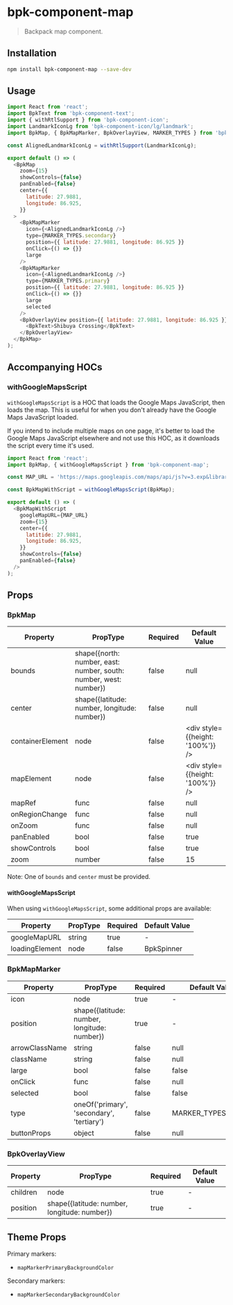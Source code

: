 # bpk-component-map

> Backpack map component.

## Installation

```sh
npm install bpk-component-map --save-dev
```

## Usage

```js
import React from 'react';
import BpkText from 'bpk-component-text';
import { withRtlSupport } from 'bpk-component-icon';
import LandmarkIconLg from 'bpk-component-icon/lg/landmark';
import BpkMap, { BpkMapMarker, BpkOverlayView, MARKER_TYPES } from 'bpk-component-map';

const AlignedLandmarkIconLg = withRtlSupport(LandmarkIconLg);

export default () => (
  <BpkMap
    zoom={15}
    showControls={false}
    panEnabled={false}
    center={{
      latitude: 27.9881,
      longitude: 86.925,
    }}
  >
    <BpkMapMarker
      icon={<AlignedLandmarkIconLg />}
      type={MARKER_TYPES.secondary}
      position={{ latitude: 27.9881, longitude: 86.925 }}
      onClick={() => {}}
      large
    />
    <BpkMapMarker
      icon={<AlignedLandmarkIconLg />}
      type={MARKER_TYPES.primary}
      position={{ latitude: 27.9881, longitude: 86.925 }}
      onClick={() => {}}
      large
      selected
    />
    <BpkOverlayView position={{ latitude: 27.9881, longitude: 86.925 }}>
      <BpkText>Shibuya Crossing</BpkText>
    </BpkOverlayView>
  </BpkMap>
);
```

## Accompanying HOCs

### withGoogleMapsScript

`withGoogleMapsScript` is a HOC that loads the Google Maps JavaScript, then loads the map. This is useful for when you don't already have the Google Maps JavaScript loaded.

If you intend to include multiple maps on one page, it's better to load the Google Maps JavaScript elsewhere and not use this HOC, as it downloads the script every time it's used.

```js
import React from 'react';
import BpkMap, { withGoogleMapsScript } from 'bpk-component-map';

const MAP_URL = 'https://maps.googleapis.com/maps/api/js?v=3.exp&libraries=geometry,drawing,places';

const BpkMapWithScript = withGoogleMapsScript(BpkMap);

export default () => (
  <BpkMapWithScript
    googleMapURL={MAP_URL}
    zoom={15}
    center={{
      latitide: 27.9881,
      longitude: 86.925,
    }}
    showControls={false}
    panEnabled={false}
  />
);
```

## Props

### BpkMap

| Property	       | PropType                                                          | Required                 | Default Value                    |
| ---------------- | ----------------------------------------------------------------- | ------------------------ | -------------------------------- |
| bounds           | shape({north: number, east: number, south: number, west: number}) | false                    | null                             |
| center           | shape({latitude: number, longitude: number})                      | false                    | null                             |
| containerElement | node                                                              | false                    | <div style={{height: '100%'}} /> |
| mapElement       | node                                                              | false                    | <div style={{height: '100%'}} /> |
| mapRef           | func                                                              | false                    | null                             |
| onRegionChange   | func                                                              | false                    | null                             |
| onZoom           | func                                                              | false                    | null                             |
| panEnabled       | bool                                                              | false                    | true                             |
| showControls     | bool                                                              | false                    | true                             |
| zoom             | number                                                            | false                    | 15                               |

Note: One of `bounds` and `center` must be provided.

#### withGoogleMapsScript

When using `withGoogleMapsScript`, some additional props are available:

| Property	       | PropType                                     | Required                  | Default Value  |
| ---------------- | -------------------------------------------- | ------------------------- | -------------- |
| googleMapURL     | string                                       | true                      | -              |
| loadingElement   | node                                         | false                     | BpkSpinner     |

### BpkMapMarker

| Property	       | PropType                                     | Required                 | Default Value        |
| ---------------- | -------------------------------------------- | ------------------------ | -------------------- |
| icon             | node                                         | true                     | -                    |
| position         | shape({latitude: number, longitude: number}) | true                     | -                    |
| arrowClassName   | string                                       | false                    | null                 |
| className        | string                                       | false                    | null                 |
| large            | bool                                         | false                    | false                |
| onClick          | func                                         | false                    | null                 |
| selected         | bool                                         | false                    | false                |
| type             | oneOf('primary', 'secondary', 'tertiary')    | false                    | MARKER_TYPES.primary |
| buttonProps      | object                                       | false                    | null                 |

### BpkOverlayView

| Property	       | PropType                                     | Required                 | Default Value      |
| ---------------- | -------------------------------------------- | ------------------------ | ------------------ |
| children         | node                                         | true                     | -                  |
| position         | shape({latitude: number, longitude: number}) | true                     | -                  |

## Theme Props

Primary markers:

* `mapMarkerPrimaryBackgroundColor`

Secondary markers:

* `mapMarkerSecondaryBackgroundColor`
